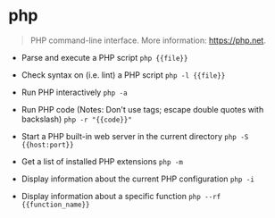 # php
> PHP command-line interface.
> More information: <https://php.net>.

- Parse and execute a PHP script
`php {{file}}`

- Check syntax on (i.e. lint) a PHP script
`php -l {{file}}`

- Run PHP interactively
`php -a`

- Run PHP code (Notes: Don't use <? ?> tags; escape double quotes with backslash)
`php -r "{{code}}"`

- Start a PHP built-in web server in the current directory
`php -S {{host:port}}`

- Get a list of installed PHP extensions
`php -m`

- Display information about the current PHP configuration
`php -i`

- Display information about a specific function
`php --rf {{function_name}}`
